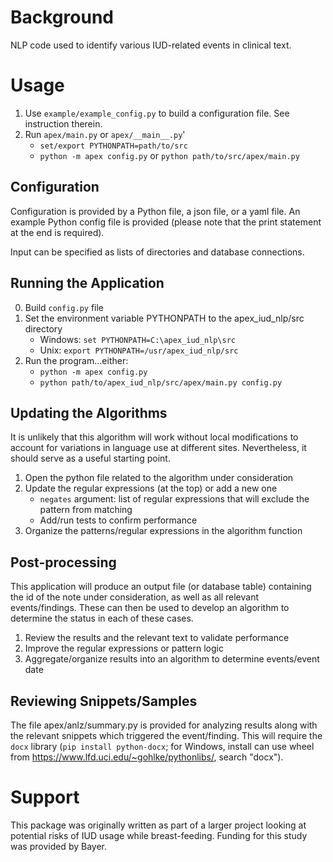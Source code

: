 # Background

NLP code used to identify various IUD-related events in clinical text.

# Usage

1. Use `example/example_config.py` to build a configuration file. See instruction therein.
2. Run `apex/main.py` or `apex/__main__.py`'
    * `set/export PYTHONPATH=path/to/src`
    * `python -m apex config.py` or `python path/to/src/apex/main.py`

## Configuration
Configuration is provided by a Python file, a json file, or a yaml file. An example Python config file is provided (please note that the print statement at the end is required).

Input can be specified as lists of directories and database connections.

## Running the Application
0. Build `config.py` file
1. Set the environment variable PYTHONPATH to the apex_iud_nlp/src directory
    * Windows: `set PYTHONPATH=C:\apex_iud_nlp\src`
    * Unix: `export PYTHONPATH=/usr/apex_iud_nlp/src`
2. Run the program...either:
    * `python -m apex config.py`
    * `python path/to/apex_iud_nlp/src/apex/main.py config.py`

## Updating the Algorithms

It is unlikely that this algorithm will work without local modifications to account for variations in language use at different sites. Nevertheless, it should serve as a useful starting point.

1. Open the python file related to the algorithm under consideration
2. Update the regular expressions (at the top) or add a new one
    * `negates` argument: list of regular expressions that will exclude the pattern from matching
    * Add/run tests to confirm performance
3. Organize the patterns/regular expressions in the algorithm function

## Post-processing
This application will produce an output file (or database table) containing the id of the note under consideration, as well as all relevant events/findings. These can then be used to develop an algorithm to determine the status in each of these cases.

1. Review the results and the relevant text to validate performance
2. Improve the regular expressions or pattern logic
3. Aggregate/organize results into an algorithm to determine events/event date

## Reviewing Snippets/Samples
The file apex/anlz/summary.py is provided for analyzing results along with the relevant snippets which triggered the event/finding. This will require the `docx` library (`pip install python-docx`; for Windows, install can use wheel from https://www.lfd.uci.edu/~gohlke/pythonlibs/, search "docx").

# Support
This package was originally written as part of a larger project looking at potential risks of IUD usage while breast-feeding. Funding for this study was provided by Bayer.

